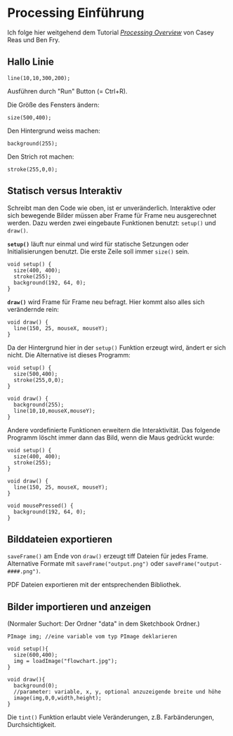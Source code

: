 # Processing Einführung

Ich folge hier weitgehend dem Tutorial [*Processing Overview*](https://processing.org/tutorials/overview) von Casey Reas und Ben Fry.


## Hallo Linie

`line(10,10,300,200);`

Ausführen durch "Run" Button (= Ctrl+R).

Die Größe des Fensters ändern:

	size(500,400);
	
Den Hintergrund weiss machen:

	background(255);
	
Den Strich rot machen:

	stroke(255,0,0);
	

## Statisch versus Interaktiv

Schreibt man den Code wie oben, ist er unveränderlich. Interaktive oder sich bewegende Bilder müssen aber Frame für Frame neu ausgerechnet werden. Dazu werden zwei eingebaute Funktionen benutzt: `setup()` und `draw()`.

**`setup()`** läuft nur einmal und wird für statische Setzungen oder Initialisierungen benutzt. Die erste Zeile soll immer `size()` sein.

	void setup() {
	  size(400, 400);
	  stroke(255);
	  background(192, 64, 0);
	}
	
**`draw()`** wird Frame für Frame neu befragt. Hier kommt also alles sich verändernde rein:

	void draw() {
	  line(150, 25, mouseX, mouseY);
	}

Da der Hintergrund hier in der `setup()` Funktion erzeugt wird, ändert er sich nicht. Die Alternative ist dieses Programm:

```
void setup() {
  size(500,400);
  stroke(255,0,0);
}

void draw() {
  background(255);
  line(10,10,mouseX,mouseY);
}
```

Andere vordefinierte Funktionen erweitern die Interaktivität. Das folgende Programm löscht immer dann das Bild, wenn die Maus gedrückt wurde:

```
void setup() {
  size(400, 400);
  stroke(255);
}

void draw() {
  line(150, 25, mouseX, mouseY);
}

void mousePressed() {
  background(192, 64, 0);
}
```


## Bilddateien exportieren

`saveFrame()` am Ende von `draw()` erzeugt tiff Dateien für jedes Frame.  
Alternative Formate mit `saveFrame("output.png")` oder `saveFrame("output-####.png")`.

PDF Dateien exportieren mit der entsprechenden Bibliothek.


## Bilder importieren und anzeigen

(Normaler Suchort: Der Ordner "data" in dem Sketchbook Ordner.)

```
PImage img; //eine variable vom typ PImage deklarieren

void setup(){
  size(600,400);
  img = loadImage("flowchart.jpg");
}

void draw(){
  background(0);
  //parameter: variable, x, y, optional anzuzeigende breite und höhe
  image(img,0,0,width,height); 
}
```

Die `tint()` Funktion erlaubt viele Veränderungen, z.B. Farbänderungen, Durchsichtigkeit.



